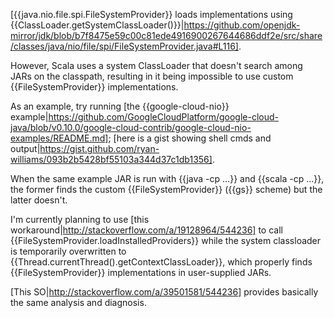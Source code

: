 [{{java.nio.file.spi.FileSystemProvider}} loads implementations using {{ClassLoader.getSystemClassLoader()}}|https://github.com/openjdk-mirror/jdk/blob/b7f8475e59c00c81ede4916900267644686ddf2e/src/share/classes/java/nio/file/spi/FileSystemProvider.java#L116].

However, Scala uses a system ClassLoader that doesn't search among JARs on the classpath, resulting in it being impossible to use custom {{FileSystemProvider}} implementations.

As an example, try running [the {{google-cloud-nio}} example|https://github.com/GoogleCloudPlatform/google-cloud-java/blob/v0.10.0/google-cloud-contrib/google-cloud-nio-examples/README.md]; [here is a gist showing shell cmds and output|https://gist.github.com/ryan-williams/093b2b5428bf55103a344d37c1db1356].

When the same example JAR is run with {{java -cp …}} and {{scala -cp …}}, the former finds the custom {{FileSystemProvider}} ({{gs}} scheme) but the latter doesn't.

I'm currently planning to use [this workaround|http://stackoverflow.com/a/19128964/544236] to call {{FileSystemProvider.loadInstalledProviders}} while the system classloader is temporarily overwritten to {{Thread.currentThread().getContextClassLoader}}, which properly finds {{FileSystemProvider}} implementations in user-supplied JARs.

[This SO|http://stackoverflow.com/a/39501581/544236] provides basically the same analysis and diagnosis.
